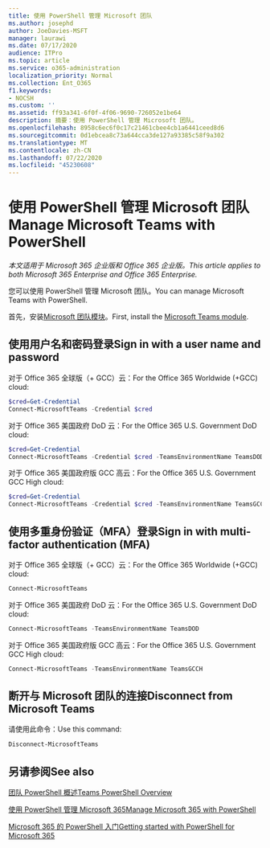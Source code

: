 ```yaml
---
title: 使用 PowerShell 管理 Microsoft 团队
ms.author: josephd
author: JoeDavies-MSFT
manager: laurawi
ms.date: 07/17/2020
audience: ITPro
ms.topic: article
ms.service: o365-administration
localization_priority: Normal
ms.collection: Ent_O365
f1.keywords:
- NOCSH
ms.custom: ''
ms.assetid: ff93a341-6f0f-4f06-9690-726052e1be64
description: 摘要：使用 PowerShell 管理 Microsoft 团队。
ms.openlocfilehash: 8958c6ec6f0c17c21461cbee4cb1a6441ceed8d6
ms.sourcegitcommit: 0d1ebcea8c73a644cca3de127a93385c58f9a302
ms.translationtype: MT
ms.contentlocale: zh-CN
ms.lasthandoff: 07/22/2020
ms.locfileid: "45230608"
---
```

# <a name="manage-microsoft-teams-with-powershell"></a><span data-ttu-id="bd5a0-103">使用 PowerShell 管理 Microsoft 团队</span><span class="sxs-lookup"><span data-stu-id="bd5a0-103">Manage Microsoft Teams with PowerShell</span></span>

<span data-ttu-id="bd5a0-104">*本文适用于 Microsoft 365 企业版和 Office 365 企业版。*</span><span class="sxs-lookup"><span data-stu-id="bd5a0-104">*This article applies to both Microsoft 365 Enterprise and Office 365 Enterprise.*</span></span>

<span data-ttu-id="bd5a0-105">您可以使用 PowerShell 管理 Microsoft 团队。</span><span class="sxs-lookup"><span data-stu-id="bd5a0-105">You can manage Microsoft Teams with PowerShell.</span></span>
  
<span data-ttu-id="bd5a0-106">首先，安装[Microsoft 团队模块](https://www.powershellgallery.com/packages/MicrosoftTeams/)。</span><span class="sxs-lookup"><span data-stu-id="bd5a0-106">First, install the [Microsoft Teams module](https://www.powershellgallery.com/packages/MicrosoftTeams/).</span></span>
    
## <a name="sign-in-with-a-user-name-and-password"></a><span data-ttu-id="bd5a0-107">使用用户名和密码登录</span><span class="sxs-lookup"><span data-stu-id="bd5a0-107">Sign in with a user name and password</span></span>

<span data-ttu-id="bd5a0-108">对于 Office 365 全球版（+ GCC）云：</span><span class="sxs-lookup"><span data-stu-id="bd5a0-108">For the Office 365 Worldwide (+GCC) cloud:</span></span>

```powershell
$cred=Get-Credential
Connect-MicrosoftTeams -Credential $cred
```

<span data-ttu-id="bd5a0-109">对于 Office 365 美国政府 DoD 云：</span><span class="sxs-lookup"><span data-stu-id="bd5a0-109">For the Office 365 U.S. Government DoD cloud:</span></span> 

```powershell
$cred=Get-Credential
Connect-MicrosoftTeams -Credential $cred -TeamsEnvironmentName TeamsDOD
```

<span data-ttu-id="bd5a0-110">对于 Office 365 美国政府版 GCC 高云：</span><span class="sxs-lookup"><span data-stu-id="bd5a0-110">For the Office 365 U.S. Government GCC High cloud:</span></span>

```powershell
$cred=Get-Credential
Connect-MicrosoftTeams -Credential $cred -TeamsEnvironmentName TeamsGCCH
```

## <a name="sign-in-with-multi-factor-authentication-mfa"></a><span data-ttu-id="bd5a0-111">使用多重身份验证（MFA）登录</span><span class="sxs-lookup"><span data-stu-id="bd5a0-111">Sign in with multi-factor authentication (MFA)</span></span>

<span data-ttu-id="bd5a0-112">对于 Office 365 全球版（+ GCC）云：</span><span class="sxs-lookup"><span data-stu-id="bd5a0-112">For the Office 365 Worldwide (+GCC) cloud:</span></span>

```powershell
Connect-MicrosoftTeams
```

<span data-ttu-id="bd5a0-113">对于 Office 365 美国政府 DoD 云：</span><span class="sxs-lookup"><span data-stu-id="bd5a0-113">For the Office 365 U.S. Government DoD cloud:</span></span> 

```powershell
Connect-MicrosoftTeams -TeamsEnvironmentName TeamsDOD
```

<span data-ttu-id="bd5a0-114">对于 Office 365 美国政府版 GCC 高云：</span><span class="sxs-lookup"><span data-stu-id="bd5a0-114">For the Office 365 U.S. Government GCC High cloud:</span></span>

```powershell
Connect-MicrosoftTeams -TeamsEnvironmentName TeamsGCCH
```

## <a name="disconnect-from-microsoft-teams"></a><span data-ttu-id="bd5a0-115">断开与 Microsoft 团队的连接</span><span class="sxs-lookup"><span data-stu-id="bd5a0-115">Disconnect from Microsoft Teams</span></span>

<span data-ttu-id="bd5a0-116">请使用此命令：</span><span class="sxs-lookup"><span data-stu-id="bd5a0-116">Use this command:</span></span>

```powershell
Disconnect-MicrosoftTeams
```


## <a name="see-also"></a><span data-ttu-id="bd5a0-117">另请参阅</span><span class="sxs-lookup"><span data-stu-id="bd5a0-117">See also</span></span>

[<span data-ttu-id="bd5a0-118">团队 PowerShell 概述</span><span class="sxs-lookup"><span data-stu-id="bd5a0-118">Teams PowerShell Overview</span></span>](https://docs.microsoft.com/microsoftteams/teams-powershell-overview)
  
[<span data-ttu-id="bd5a0-119">使用 PowerShell 管理 Microsoft 365</span><span class="sxs-lookup"><span data-stu-id="bd5a0-119">Manage Microsoft 365 with PowerShell</span></span>](manage-office-365-with-office-365-powershell.md)
  
[<span data-ttu-id="bd5a0-120">Microsoft 365 的 PowerShell 入门</span><span class="sxs-lookup"><span data-stu-id="bd5a0-120">Getting started with PowerShell for Microsoft 365</span></span>](getting-started-with-office-365-powershell.md)

